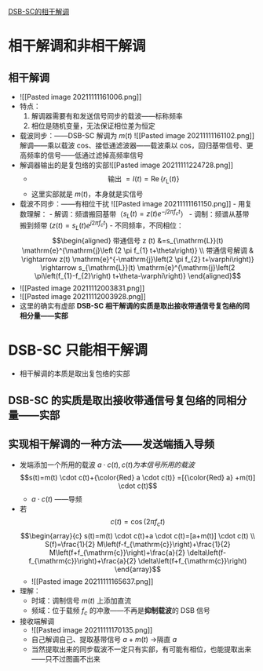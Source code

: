 [DSB-SC的相干解调](file://C:/Users/cheda/Videos/14830409/33/14830409_33_0.mp4)
# 相干解调和非相干解调
## 相干解调

- ![[Pasted image 20211111161006.png]]
- 特点：
	1. 解调器需要有和发送信号同步的载波——标称频率
	2. 相位是随机变量，无法保证相位差为恒定
- 载波同步：——DSB-SC 解调为 $m(t)$
	![[Pasted image 20211111161102.png]]
	解调——乘以载波 cos、接低通滤波器——载波乘以 cos，回归基带信号、更高频率的信号——低通过滤掉高频率信号
- 解调器输出的是复包络的实部![[Pasted image 20211111224728.png]]
	- $$\text { 输出 }=I(t)=\operatorname{Re}\left\{r_{\mathrm{L}}(t)\right\}$$
	- 这里实部就是 $m(t)$，本身就是实信号
- 载波不同步：——有相位干扰
	![[Pasted image 20211111161150.png]]
		-	用复数理解：
			-	解调：频谱搬回基带（$s_L(t)=z(t)e^{-j2\pi f_ct}$）
			-	调制：频谱从基带搬到频带 ($z(t)=s_L(t)e^{j2\pi f_ct}$)
			-	不同频率，不同相位：$$\begin{aligned}
带通信号 z (t) &=s_{\mathrm{L}}(t) \mathrm{e}^{\mathrm{j}\left (2 \pi f_{1} t+\theta\right)} \\
带通信号解调
& \rightarrow z(t) \mathrm{e}^{-\mathrm{j}\left(2 \pi f_{2} t+\varphi\right)} \rightarrow s_{\mathrm{L}}(t) \mathrm{e}^{\mathrm{j}\left(2 \pi\left(f_{1}-f_{2}\right) t+\theta-\varphi\right)}
\end{aligned}$$
- ![[Pasted image 20211112003831.png]]
- ![[Pasted image 20211112003928.png]]
- 这里的确实有虚部
**DSB-SC 相干解调的实质是取出接收带通信号复包络的同相分量——实部**
# DSB-SC 只能相干解调
- 相干解调的本质是取出复包络的实部
## DSB-SC 的实质是取出接收带通信号复包络的同相分量——实部
## 实现相干解调的一种方法——发送端插入导频
- 发端添加一个所用的载波 $a\cdot c(t),c(t)为本信号所用的载波$
$$s(t)=m(t) \cdot c(t)+{\color{Red} a \cdot c(t)} =[{\color{Red} a} +m(t)] \cdot c(t)$$
	-	$a \cdot c(t)$ ——导频
- 若$$c(t)=\cos(2\pi f_ct)$$
	$$\begin{array}{c}
s(t)=m(t) \cdot c(t)+a \cdot c(t)=[a+m(t)] \cdot c(t) \\
S(f)=\frac{1}{2} M\left(f-f_{\mathrm{c}}\right)+\frac{1}{2} M\left(f+f_{\mathrm{c}}\right)+\frac{a}{2} \delta\left(f-f_{\mathrm{c}}\right)+\frac{a}{2} \delta\left(f+f_{\mathrm{c}}\right)
\end{array}$$
	-	![[Pasted image 20211111165637.png]]
- 理解：
	- 时域：调制信号 $m(t)$ 上添加直流
	- 频域：位于载频 $f_c$ 的冲激——不再是**抑制载波**的 DSB 信号
- 接收端解调
	- ![[Pasted image 20211111170135.png]]
	- 自己解调自己、提取基带信号 $a+m(t)$ ->隔直 $a$
	- 当然提取出来的同步载波不一定只有实部，有可能有相位，也能提取出来——只不过图画不出来